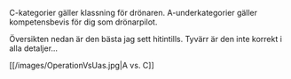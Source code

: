 C-kategorier gäller klassning för drönaren.
A-underkategorier gäller kompetensbevis för dig som drönarpilot.

Översikten nedan är den bästa jag sett hitintills.
Tyvärr är den inte korrekt i alla detaljer...

[[/images/OperationVsUas.jpg|A vs. C]]
